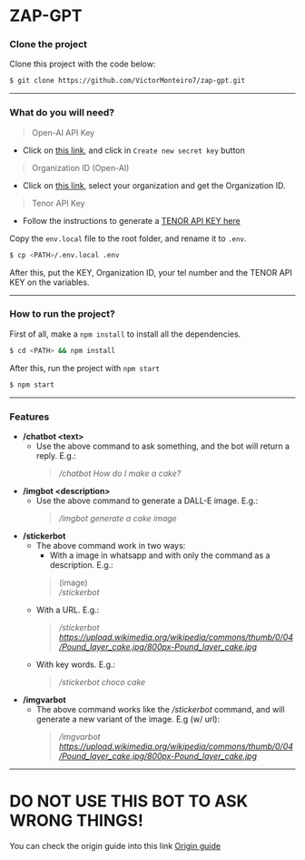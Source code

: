 # ZAP-GPT

### Clone the project
Clone this project with the code below:

```bash
$ git clone https://github.com/VictorMonteiro7/zap-gpt.git
```
--- 

### What do you will need?

> Open-AI API Key
- Click on [this link](https://beta.openai.com/account/api-keys), and click in `Create new secret key` button  

> Organization ID (Open-AI)
- Click on [this link](https://beta.openai.com/account/org-settings), select your organization and get the Organization ID.

> Tenor API Key  
- Follow the instructions to generate a [TENOR API KEY here](https://developers.google.com/tenor/guides/quickstart)

Copy the `env.local` file to the root folder, and rename it to `.env`.

```bash
$ cp <PATH>/.env.local .env 
```
After this, put the KEY, Organization ID, your tel number and the TENOR API KEY on the variables. 

---  
### How to run the project?

First of all, make a `npm install` to install all the dependencies. 

```bash
$ cd <PATH> && npm install
```
After this, run the project with `npm start`

```bash
$ npm start
```
---

### Features

- **/chatbot \<text\>**
  - Use the above command to ask something, and the bot will return a reply. E.g.:
    > */chatbot How do I make a cake?*
- **/imgbot \<description\>**
  - Use the above command to generate a DALL-E image. E.g.:
    > */imgbot generate a cake image*
- **/stickerbot**
  - The above command work in two ways:
    - With a image in whatsapp and with only the command as a description. E.g.: 
    > (image)  
    > */stickerbot*
  - With a URL. E.g.:
    > */stickerbot https://upload.wikimedia.org/wikipedia/commons/thumb/0/04/Pound_layer_cake.jpg/800px-Pound_layer_cake.jpg*
  - With key words. E.g.:
    > */stickerbot choco cake*
- **/imgvarbot**
  - The above command works like the _/stickerbot_ command, and will generate a new variant of the image. E.g (w/ url): 
    > */imgvarbot https://upload.wikimedia.org/wikipedia/commons/thumb/0/04/Pound_layer_cake.jpg/800px-Pound_layer_cake.jpg*

---

# DO NOT USE THIS BOT TO ASK WRONG THINGS!

You can check the origin guide into this link
[Origin guide](https://www.tabnews.com.br/victorharry/guia-completo-de-como-integrar-o-chat-gpt-com-whatsapp)
